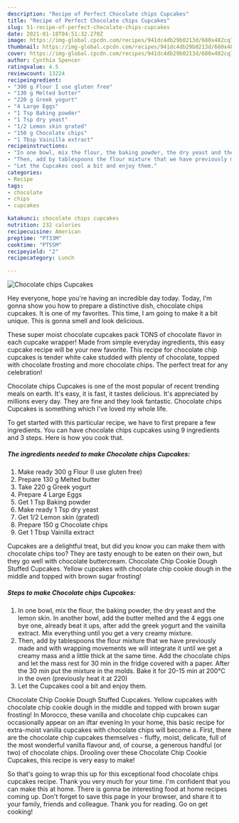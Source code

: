 ```yaml
---
description: "Recipe of Perfect Chocolate chips Cupcakes"
title: "Recipe of Perfect Chocolate chips Cupcakes"
slug: 51-recipe-of-perfect-chocolate-chips-cupcakes
date: 2021-01-18T04:51:32.270Z
image: https://img-global.cpcdn.com/recipes/941dc4db29b0213d/680x482cq70/chocolate-chips-cupcakes-recipe-main-photo.jpg
thumbnail: https://img-global.cpcdn.com/recipes/941dc4db29b0213d/680x482cq70/chocolate-chips-cupcakes-recipe-main-photo.jpg
cover: https://img-global.cpcdn.com/recipes/941dc4db29b0213d/680x482cq70/chocolate-chips-cupcakes-recipe-main-photo.jpg
author: Cynthia Spencer
ratingvalue: 4.5
reviewcount: 13224
recipeingredient:
- "300 g Flour I use gluten free"
- "130 g Melted butter"
- "220 g Greek yogurt"
- "4 Large Eggs"
- "1 Tsp Baking powder"
- "1 Tsp dry yeast"
- "1/2 Lemon skin grated"
- "150 g Chocolate chips"
- "1 Tbsp Vainilla extract"
recipeinstructions:
- "In one bowl, mix the flour, the baking powder, the dry yeast and the lemon skin. In another bowl, add the butter melted and the 4 eggs one bye one, already beat it ups, after add the greek yogurt and the vainilla extract. Mix everything until you get a very creamy mixture."
- "Then, add by tablespoons the flour mixture that we have previously made and with wrapping movements we will integrate it until we get a creamy mass and a little thick at the same time. Add the chocolate chips and let the mass rest for 30 min in the fridge covered with a paper. After the 30 min put the mixture in the molds. Bake it for 20-15 min at 200°C in the oven (previously heat it at 220)"
- "Let the Cupcakes cool a bit and enjoy them."
categories:
- Recipe
tags:
- chocolate
- chips
- cupcakes

katakunci: chocolate chips cupcakes 
nutrition: 232 calories
recipecuisine: American
preptime: "PT33M"
cooktime: "PT55M"
recipeyield: "2"
recipecategory: Lunch

---
```



![Chocolate chips Cupcakes](https://img-global.cpcdn.com/recipes/941dc4db29b0213d/680x482cq70/chocolate-chips-cupcakes-recipe-main-photo.jpg)

Hey everyone, hope you're having an incredible day today. Today, I'm gonna show you how to prepare a distinctive dish, chocolate chips cupcakes. It is one of my favorites. This time, I am going to make it a bit unique. This is gonna smell and look delicious.

These super moist chocolate cupcakes pack TONS of chocolate flavor in each cupcake wrapper! Made from simple everyday ingredients, this easy cupcake recipe will be your new favorite. This recipe for chocolate chip cupcakes is tender white cake studded with plenty of chocolate, topped with chocolate frosting and more chocolate chips. The perfect treat for any celebration!

Chocolate chips Cupcakes is one of the most popular of recent trending meals on earth. It's easy, it is fast, it tastes delicious. It's appreciated by millions every day. They are fine and they look fantastic. Chocolate chips Cupcakes is something which I've loved my whole life.


To get started with this particular recipe, we have to first prepare a few ingredients. You can have chocolate chips cupcakes using 9 ingredients and 3 steps. Here is how you cook that.

<!--inarticleads1-->

##### The ingredients needed to make Chocolate chips Cupcakes:

1. Make ready 300 g Flour (I use gluten free)
1. Prepare 130 g Melted butter
1. Take 220 g Greek yogurt
1. Prepare 4 Large Eggs
1. Get 1 Tsp Baking powder
1. Make ready 1 Tsp dry yeast
1. Get 1/2 Lemon skin (grated)
1. Prepare 150 g Chocolate chips
1. Get 1 Tbsp Vainilla extract


Cupcakes are a delightful treat, but did you know you can make them with chocolate chips too? They are tasty enough to be eaten on their own, but they go well with chocolate buttercream. Chocolate Chip Cookie Dough Stuffed Cupcakes. Yellow cupcakes with chocolate chip cookie dough in the middle and topped with brown sugar frosting! 

<!--inarticleads2-->

##### Steps to make Chocolate chips Cupcakes:

1. In one bowl, mix the flour, the baking powder, the dry yeast and the lemon skin. In another bowl, add the butter melted and the 4 eggs one bye one, already beat it ups, after add the greek yogurt and the vainilla extract. Mix everything until you get a very creamy mixture.
1. Then, add by tablespoons the flour mixture that we have previously made and with wrapping movements we will integrate it until we get a creamy mass and a little thick at the same time. Add the chocolate chips and let the mass rest for 30 min in the fridge covered with a paper. After the 30 min put the mixture in the molds. Bake it for 20-15 min at 200°C in the oven (previously heat it at 220)
1. Let the Cupcakes cool a bit and enjoy them.


Chocolate Chip Cookie Dough Stuffed Cupcakes. Yellow cupcakes with chocolate chip cookie dough in the middle and topped with brown sugar frosting! In Morocco, these vanilla and chocolate chip cupcakes can occasionally appear on an iftar evening In your home, this basic recipe for extra-moist vanilla cupcakes with chocolate chips will become a. First, there are the chocolate chip cupcakes themselves - fluffy, moist, delicate, full of the most wonderful vanilla flavour and, of course, a generous handful (or two) of chocolate chips. Drooling over these Chocolate Chip Cookie Cupcakes, this recipe is very easy to make! 

So that's going to wrap this up for this exceptional food chocolate chips cupcakes recipe. Thank you very much for your time. I'm confident that you can make this at home. There is gonna be interesting food at home recipes coming up. Don't forget to save this page in your browser, and share it to your family, friends and colleague. Thank you for reading. Go on get cooking!
